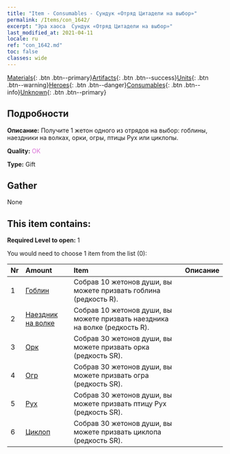 ```yaml
---
title: "Item - Consumables - Сундук «Отряд Цитадели на выбор»"
permalink: /Items/con_1642/
excerpt: "Эра хаоса  Сундук «Отряд Цитадели на выбор»"
last_modified_at: 2021-04-11
locale: ru
ref: "con_1642.md"
toc: false
classes: wide
---
```

 [Materials](/ru/Items/){: .btn .btn--primary}[Artifacts](/ru/Items/Artifacts/){: .btn .btn--success}[Units](/ru/Items/Units/){: .btn .btn--warning}[Heroes](/ru/Items/Heroes/){: .btn .btn--danger}[Consumables](/ru/Items/Consumables/){: .btn .btn--info}[Unknown](/ru/Items/Unknown/){: .btn .btn--primary}

## Подробности
 **Описание:** Получите 1 жетон одного из отрядов на выбор: гоблины, наездники на волках, орки, огры, птицы Рух или циклопы.

 **Quality:** <span style="color: #DA70D6">OK</span>

 **Type:** Gift

## Gather

  None

## This item contains:

 **Required Level to open:** 1

 You would need to choose 1 item from the list (0):

  | Nr | Amount |     Item    | Описание |
  |:---|:-------|:------------|:-----------:|
  | 1 | [Гоблин](/ru/Items/unt_217/) | Собрав 10 жетонов души, вы можете призвать гоблина (редкость R). | 
  | 2 | [Наездник на волке](/ru/Items/unt_218/) | Собрав 10 жетонов души, вы можете призвать наездника на волке (редкость R). | 
  | 3 | [Орк](/ru/Items/unt_219/) | Собрав 30 жетонов души, вы можете призвать орка (редкость SR). | 
  | 4 | [Огр](/ru/Items/unt_220/) | Собрав 30 жетонов души, вы можете призвать огра (редкость SR). | 
  | 5 | [Рух](/ru/Items/unt_221/) | Собрав 30 жетонов души, вы можете призвать птицу Рух (редкость SR). | 
  | 6 | [Циклоп](/ru/Items/unt_222/) | Собрав 30 жетонов души, вы можете призвать циклопа (редкость SR). | 
